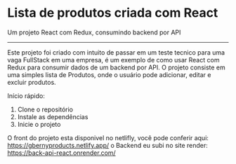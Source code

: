 # Lista de produtos criada com React 

Um projeto React com Redux, consumindo backend por API

------------------------------------------------------
Este projeto foi criado com intuito de passar em um teste tecnico para uma vaga FullStack em uma empresa, é um exemplo de como usar React com Redux para consumir dados de um backend por API. O projeto consiste em uma simples lista de Produtos, onde o usuário pode adicionar, editar e excluir produtos.

Início rápido:

1. Clone o repositório
2. Instale as dependências
3. Inicie o projeto

O front do projeto esta disponivel no netlifly, você pode conferir aqui: https://gbernyproducts.netlify.app/
o Backend eu subi no site render: https://back-api-react.onrender.com/

